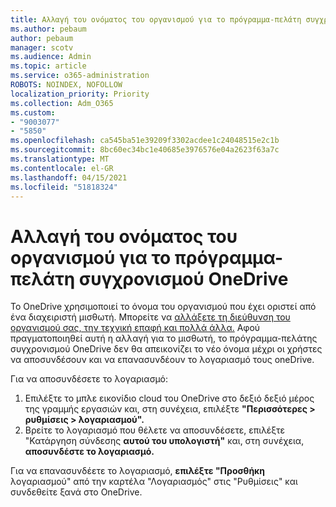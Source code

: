 ```yaml
---
title: Αλλαγή του ονόματος του οργανισμού για το πρόγραμμα-πελάτη συγχρονισμού OneDrive
ms.author: pebaum
author: pebaum
manager: scotv
ms.audience: Admin
ms.topic: article
ms.service: o365-administration
ROBOTS: NOINDEX, NOFOLLOW
localization_priority: Priority
ms.collection: Adm_O365
ms.custom:
- "9003077"
- "5850"
ms.openlocfilehash: ca545ba51e39209f3302acdee1c24048515e2c1b
ms.sourcegitcommit: 8bc60ec34bc1e40685e3976576e04a2623f63a7c
ms.translationtype: MT
ms.contentlocale: el-GR
ms.lasthandoff: 04/15/2021
ms.locfileid: "51818324"
---
```

# <a name="change-the-organization-name-for-the-onedrive-sync-client"></a>Αλλαγή του ονόματος του οργανισμού για το πρόγραμμα-πελάτη συγχρονισμού OneDrive

Το OneDrive χρησιμοποιεί το όνομα του οργανισμού που έχει οριστεί από ένα διαχειριστή μισθωτή.  Μπορείτε να [αλλάξετε τη διεύθυνση του οργανισμού σας, την τεχνική επαφή και πολλά άλλα.](https://docs.microsoft.com/microsoft-365/admin/manage/change-address-contact-and-more) Αφού πραγματοποιηθεί αυτή η αλλαγή για το μισθωτή, το πρόγραμμα-πελάτης συγχρονισμού OneDrive δεν θα απεικονίζει το νέο όνομα μέχρι οι χρήστες να αποσυνδέσουν και να επανασυνδέουν το λογαριασμό τους oneDrive.

Για να αποσυνδέσετε το λογαριασμό:

1. Επιλέξτε το μπλε εικονίδιο cloud του OneDrive στο δεξιό δεξιό μέρος της γραμμής εργασιών και, στη συνέχεια, επιλέξτε **"Περισσότερες > ρυθμίσεις > λογαριασμού".**
2. Βρείτε το λογαριασμό που θέλετε να αποσυνδέσετε, επιλέξτε "Κατάργηση σύνδεσης **αυτού του υπολογιστή"** και, στη συνέχεια, **αποσυνδέστε το λογαριασμό.**

Για να επανασυνδέετε το λογαριασμό, **επιλέξτε "Προσθήκη** λογαριασμού" από την καρτέλα "Λογαριασμός"  στις "Ρυθμίσεις" και συνδεθείτε ξανά στο OneDrive.